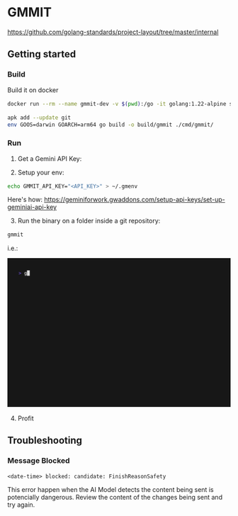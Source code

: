 # GMMIT



https://github.com/golang-standards/project-layout/tree/master/internal

## Getting started

### Build
Build it on docker

```bash
docker run --rm --name gmmit-dev -v $(pwd):/go -it golang:1.22-alpine sh
```

```bash
apk add --update git
env GOOS=darwin GOARCH=arm64 go build -o build/gmmit ./cmd/gmmit/
```

### Run

1. Get a Gemini API Key: 

2. Setup your env:

```bash
echo GMMIT_API_KEY="<API_KEY>" > ~/.gmenv
```

Here's how: https://geminiforwork.gwaddons.com/setup-api-keys/set-up-geminiai-api-key

3. Run the binary on a folder inside a git repository:

```bash
gmmit
```

i.e.:

![gmmit command example](images/commit.gif)

4. Profit

## Troubleshooting

### Message Blocked
```
<date-time> blocked: candidate: FinishReasonSafety
```

This error happen when the AI Model detects the content being sent is potencially dangerous. Review the content of the changes being sent and try again.